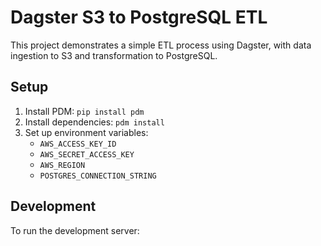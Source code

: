 # Dagster S3 to PostgreSQL ETL

This project demonstrates a simple ETL process using Dagster, with data ingestion to S3 and transformation to PostgreSQL.

## Setup

1. Install PDM: `pip install pdm`
2. Install dependencies: `pdm install`
3. Set up environment variables:
   - `AWS_ACCESS_KEY_ID`
   - `AWS_SECRET_ACCESS_KEY`
   - `AWS_REGION`
   - `POSTGRES_CONNECTION_STRING`

## Development

To run the development server:
